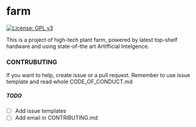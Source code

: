 # farm

[![License: GPL v3](https://img.shields.io/badge/License-GPLv3-blue.svg)](https://www.gnu.org/licenses/gpl-3.0)

This is a project of high-tech plant farm, powered by latest top-shelf hardware and using state-of-the art Artifficial Intelgence.

### CONTRUBUTING
If you want to help, create issue or a pull request. Remember to use issue template and read whole CODE_OF_CONDUCT.md

##### TODO
- [ ] Add issue templates
- [ ] Add email in CONTRIBUTING.md
